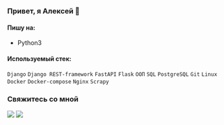 ### Привет, я Алексей 👋

#### Пишу на:
- Python3

#### Используемый стек:

`Django` `Django REST-framework` `FastAPI` `Flask` `ООП` `SQL` `PostgreSQL` `Git` `Linux` `Docker` `Docker-compose` `Nginx` `Scrapy`

### Свяжитесь со мной
<a href="http://t.me/alxshvalev/"><img src="https://img.shields.io/badge/Telegram-gray"></a>
<a href="mailto:silverman2004@list.ru"><img src="https://img.shields.io/badge/E-mail-gray"></a>

